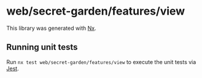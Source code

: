 # web/secret-garden/features/view

This library was generated with [Nx](https://nx.dev).

## Running unit tests

Run `nx test web/secret-garden/features/view` to execute the unit tests via [Jest](https://jestjs.io).

